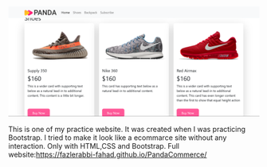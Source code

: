 <img src="Panda-Commerce.png">

This is one of my practice website. It was created when I was practicing Bootstrap. I tried to make it look like a ecommarce site without any interaction. Only with HTML,CSS and Bootstrap.
Full website:https://fazlerabbi-fahad.github.io/PandaCommerce/
